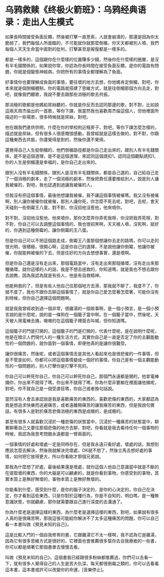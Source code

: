 # 乌鸦救赎《终极火箭班》：乌鸦经典语录：走出人生模式

如果長時間接受負面反饋，然後被打擊一直思索，人就會崩潰的，那還是因為你太脆弱了，我們每個人所面臨的，不可能就你就那麼倒楣，你天天都被別人噴，我們每個人天天生命當中面對的批判，打擊甚至是報復都是一樣多的。

都是一樣多的，這個跟你在什麼樣的位置賺多少錢，然後你在什麼樣的圈層，是沒有半毛錢關係的，如果說你常，你認為你長時間在接受負面反饋，是你的電路有問題，你就是個變態神經病，你把所有的事情全都理解為了負面。

好事情你也要理解成負面的事情，要往壞的地方去想，你他媽肯定倒楣，對吧，你本來就是個倒楣體制，你的電路就搭建了思維方式，就是往倒楣那個方向去走，對吧，就像我們聽歌，我說不要去跟那些消極的歌去共振。

那消極的歌都是他媽給屌絲聽的，你就是你反而去認同那邊的歌，對不對，比如說這兩天周杰倫出的一首歌，等你下課，我當然我也喜歡周杰倫這個人，但他裡面所描述的一些場景，很多時候就是屌絲，對吧。

他在跟我們進供供明，什麼在你的學校附近租房子，對吧，等你下課怎麼怎樣的，描述就是屌絲，但有很多人很感慨很感動，我曾經就是這樣去做的，對不對，你跟這種東西去共振，你還覺得是對的，然後你還不覺得。

還覺得自己人生挺倒楣的，他們倒楣路徑都是你自己走出來的，跟別人有半毛錢關係，是不是這個道理，是不是這個道理，來認同這個請扣1，認同這個觀點請扣1，你的人生是倒楣還是幸福的，是你自己走出來的。

跟別人沒有半毛錢關係，跟別人是沒有半毛錢關係，都是自己選的，自己給自己走了一個消極的劇本，走了一個消極的劇本，然後把責任還要推給別人，說是別人讓我被催的，對吧，我也認遇到過讓我被催的人。

但我沒有把這個事情，最後他想讓我被催，我不讓這個事情被催嗎，我又沒有被催啊，別人讓你被催你就被催，那別人讓你死，你怎麼不死去呢，對吧，去呢，會天天碰到一些倒霉王八蛋，對不對，你沒招他沒惹他，他來噴你。

對不對，沒招他沒惹他，他來噴你，那你怎麼弄你弄死我呀，你沒把我弄死呀，對不對，你自己可以去調整這個事情的，我也很招黑啊，天天被人噴，沒死啊，挺好的，你遇到這種倒霉的，讓你倒霉的王八蛋。

但是你自己可以不把這個路走成，倒霉王八蛋那個想讓你去走的路嗎，你可以走的很光明，很積極，很開心啊，這是你自己的選擇，不是說他讓你倒霉，他讓你被催，你就能夠被催的下去，但是往好的方向去想想事實，還是壞啊。

但是你自己還是沒有走出來，那個電路當中，沒有走出來那個循環，沒有走出來那種循環，就你這樣的人的話，我是不想去拯救的，你知道嗎，就是我也不想去跟你去說教，因為我認為就是有些人，他是有自救精神。

他能夠救的了，但是有些人他自己往那個地方去滑，那我就不聊了，我度不了，你就不度了，我也不跟你去聊這個事情了，就是你自己愛怎麼著怎麼著，可能你沒有到時候，但你自己選擇這個問題啊。

就是我我曾經收到過一個非常，很雞湯的一個故事啊，是一個小預言，是一個小預言說的是什麼呢，說的是一條狗在一個籠子當中啊，在一個籠子當中，然後呢，天天被人用電棒去捅，嗷嗷的在這個籠子裡面去叫喊，但你知道嗎。

這個籠子的門是打開的，這個籠子的門是打開的，代表什麼呢，是在說明什麼呢，他是在暗示人們現代人的一種生活方式，其實你自己是一直是否定了你的主觀能動性的一個問題的，就你面對一個事情，即便他真的是讓你很難受。

讓你很痛苦，然後呢，或者這個事情去是其他人看起來也是很悲催的一件事情，但是不管是如何，你都可以把這個事情變成一個好的事情，你自己是有一個主觀能動性的一個問題的，別人打擊你是打擊不死的。

你自己可以幹死你自己，你自己可以幹死你自己，那個門永遠都是開的，他拿電棒捅你，你出來不就得了嗎，你出來不就得了嗎，你為什麼非要躺在裡面讓他捅呢，對吧，你不就自己是一個受虐狂嗎，你自己或者換句話說。

當然沒有人會去承認說是我是喜歡痛苦的東西的，喜歡悲傷的東西的，大家都認為我是想追求快樂而逃避痛苦，或者遠離開痛苦的讓我痛苦的東西，但是我說句實話，有很多人是對於痛苦悲傷消極的東西是成癮的，是成癮的。

甚至有很多人就喜歡沉浸於一種悲傷的狀態當中，沉浸於一種痛苦的狀態當中，聊著聊著自己又要往那個悲傷的地方去聊，對吧，你看就是我去看待任何一個事物的時候，我認為我思考問題永遠都是一臂兩面的。

一個事情的好處和壞處一定是同時存在，但是我永遠只看好處，壞處的話，我想到應該怎麼去解決，然後我就解決完壞處，OK就不想了，然後立馬去想好處的事情，如何把它放得更大，所以你看剛才那個兄弟說。

那我為什麼想了好處，最後結果還是壞處，就你這個人他自己意識當中就是不斷的在提取壞的東西，你的大腦是可以顧慮的，就是你看到事物，你感受到的事物，其實本質上是無好無壞的，事物本質上是無好無壞的。

你能看到什麼，感受到什麼，是你的腦子決定的，是你的心決定的，你自己在決定，你才看到這些東西，只是你對於這種行為，你是不自知的，明白嗎，是一種無意識狀態，你就顧慮，那你就需要跟自己進行深度的去溝通了。

你為什麼老是選擇這樣的東西，為什麼老是選擇這樣的東西，對吧，如果說有很多人真的是很痛苦啊，那我這張可能給你解決不了太多這種痛苦的問題，你可以自己看一本書叫做《預見未知的自己》。

這是比較入門的一個自我修育的書，它跟雞湯它不太一樣啊，我不認為它是雞湯，因為它有很多思維方式是很好的，它裡面也會推薦很多幫你去自我療癒的一些書，你可以都是順著它那個書單去慢慢去看。

叫做《預見未知的自己》，這個書我已經跟很多粉絲都推薦過，你們可以去看一下，就有很多人覺得自己的人生是苦大仇深，每天都很倒霉之類的，你可以去看看這本書，這本書或許可以改變你的命運，[音樂停止]。

